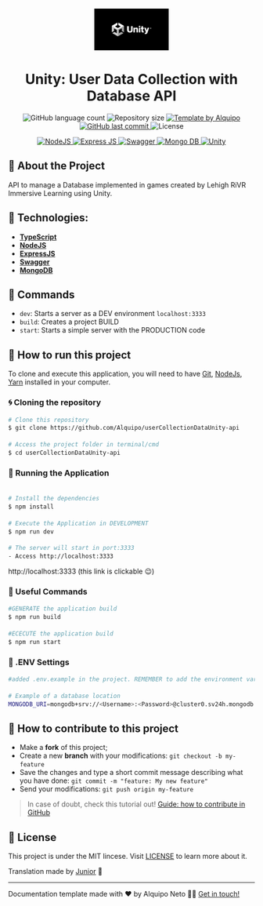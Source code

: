 <p align="center">
  <img  width="30%" alt="Unity Logo" title="Unity Logo" src=".github/readme/DP_brand_logo_unity.gif" />
</p>

<h1 align="center">
 Unity: User Data Collection with Database API
</h1>

<p align="center">

  <img alt="GitHub language count" src="https://img.shields.io/github/languages/count/Alquipo/userCollectionDataUnity-api">

  <img alt="Repository size" src="https://img.shields.io/github/repo-size/Alquipo/userCollectionDataUnity-api">

  <a href="https://www.linkedin.com/in/alquiponeto/">
      <img alt="Template by Alquipo" src="https://img.shields.io/badge/made%20by-AlquipoNeto-blue">
  </a>

  <a href="https://github.com/Alquipo/dragoongames-web/commits/master">
      <img alt="GitHub last commit" src="https://img.shields.io/github/last-commit/Alquipo/userCollectionDataUnity-api?color=blue">
  </a>

  <img alt="License" src="https://img.shields.io/badge/license-MIT-brightgreen?color=blue">

</p>

<p align="center">

  <a target="_blank" href="https://nodejs.org/en">
    <img alt="NodeJS" src="https://img.shields.io/badge/node.js-6DA55F?style=for-the-badge&logo=node.js&logoColor=white">
  </a>

   <a target="_blank" href="https://expressjs.com">
    <img alt="Express JS" src="https://img.shields.io/badge/express.js-%23404d59.svg?style=for-the-badge&logo=express&logoColor=%2361DAFB">
  </a>

   <a target="_blank" href="https://swagger.io/">
    <img alt="Swagger" src="https://img.shields.io/badge/-Swagger-%23Clojure?style=for-the-badge&logo=swagger&logoColor=white">
  </a>

  <a target="_blank" href="https://www.mongodb.com/">
    <img alt="Mongo DB" src="https://img.shields.io/badge/MongoDB-%234ea94b.svg?style=for-the-badge&logo=mongodb&logoColor=white">
  </a>

  <a target="_blank" href="https://unity.com">
    <img alt="Unity" src="https://img.shields.io/badge/unity-%23000000.svg?style=for-the-badge&logo=unity&logoColor=white">
  </a>

  

</p>

## 🚀 About the Project

API to manage a Database implemented in games created by Lehigh RiVR Immersive Learning using Unity.

<!-- ## 🎖️ Milestone

    -Adicionar autenticação ✔️
     -->

<!-- ## 🎨 Layout

### Web
d
<h4 align="center">
  <img alt="home" title="home" src=".github/readme/home.png" width="400px" height="200" />
  <img alt="explorer" title="explorer" src=".github/readme/explorer.png" width="400px" height="200" />
  <img alt="profile" title="profile" src=".github/readme/profile.png" width="400px" height="200" />
  <img alt="order" title="order" src=".github/readme/order.png" width="400px" height="200" />
</h4>

### Mobile (PWA)

<h4 align="center">
  <img alt="home" title="home" src=".github/readme/home-mobile.png" width="300px" height="500" />
  <img alt="explorer" title="explorer" src=".github/readme/explore-mobile.png" width="300px" height="500" />
  <img alt="profile" title="profile" src=".github/readme/menu-mobile.png" width="300px" height="500" />
  <img alt="order" title="order" src=".github/readme/profile-mobile.png" width="300px" height="500" />
</h4>

#### Email Template

<h4 align="center">
  <img alt="email" title="email" src=".github/readme/email.png" width="400px" />
</h4>

### Storybook e Test

<h4 align="center">

  <img alt="Test Unitário" title="Test Unitário" src=".github/readme/jest-1.png" width="400px" height="400" />
  <img alt="Test Unitário" title="Test Unitário" src=".github/readme/jest-2.png" width="400px"  />
  <img alt="Test Integração" title="Test Integração" src=".github/readme/cypress.png" width="400px" />
  <img alt="Storybook" title="Storybook" src=".github/readme/storybook.png" width="400px" height="250" />

</h4>

<br/> -->

## 🔨 Technologies:

- **[TypeScript](https://www.typescriptlang.org/)**
- **[NodeJS](https://nodejs.org/en)**
- **[ExpressJS](https://expressjs.com)**
- **[Swagger](https://swagger.io/)**
- **[MongoDB](https://www.mongodb.com/)**


## 🔎 Commands

- `dev`: Starts a server as a DEV environment `localhost:3333`
- `build`: Creates a project BUILD
- `start`: Starts a simple server with the PRODUCTION code

## 🚀 How to run this project

To clone and execute this application, you will need to have [Git](https://git-scm.com), [NodeJs](https://nodejs.org/en/), [Yarn](https://yarnpkg.com/) installed in your computer.

### 🌀 Cloning the repository

```bash
# Clone this repository
$ git clone https://github.com/Alquipo/userCollectionDataUnity-api

# Access the project folder in terminal/cmd
$ cd userCollectionDataUnity-api
```

### 🎲 Running the Application

```bash

# Install the dependencies
$ npm install

# Execute the Application in DEVELOPMENT
$ npm run dev

# The server will start in port:3333 
- Access http://localhost:3333 

```
http://localhost:3333 (this link is clickable 😉)

### 💾 Useful Commands

```bash
#GENERATE the application build
$ npm run build

#ECECUTE the application build
$ npm run start

```

### 📁 .ENV Settings

```bash
#added .env.example in the project. REMEMBER to add the environment variables according to the example below

# Example of a database location
MONGODB_URI=mongodb+srv://<Username>:<Password>@cluster0.sv24h.mongodb.net/<DatabaseName>?retryWrites=true&w=majority


```

## 🤔 How to contribute to this project

- Make a **fork** of this project;
- Create a new **branch** with your modifications: `git checkout -b my-feature`
- Save the changes and type a short commit message describing what you have done: `git commit -m "feature: My new feature"`
- Send your modifications: `git push origin my-feature`

> In case of doubt, check this tutorial out! [Guide: how to contribute in GitHub](https://github.com/firstcontributions/first-contributions)

## 📝 License

This project is under the MIT lincese. Visit [LICENSE](https://opensource.org/licenses/MIT) to learn more about it.

Translation made by [Junior](https://www.linkedin.com/in/rmajunior/) 🐼

_______________________________________________________________________
Documentation template made with ❤️ by Alquipo Neto 👋🏽 [Get in touch!](https://www.linkedin.com/in/alquiponeto/)
